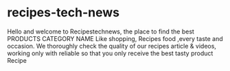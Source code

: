 # recipes-tech-news
Hello and welcome to Recipestechnews, the place to find the best PRODUCTS CATEGORY NAME Like shopping, Recipes food ,every taste and occasion. We thoroughly check the quality of our recipes article &amp; videos, working only with reliable  so that you only receive the best tasty product Recipe
